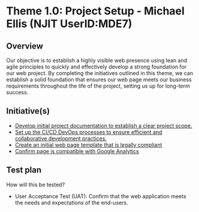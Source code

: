 # Theme 1.0: Project Setup - Michael Ellis (NJIT UserID:MDE7)
## Overview
Our objective is to establish a highly visible web presence using lean and agile principles to quickly and effectively
develop a strong foundation for our web project. By completing the initiatives outlined in this theme, we can establish a
solid foundation that ensures our web page meets our business requirements throughout the life of the project, setting
us up for long-term success.
## Initiative(s)

* [Develop initial project documentation to establish a clear project scope.](initiatives/documentation_initiative.md)
* [Set up the CI/CD DevOps processes to ensure efficient and collaborative development practices.](initiatives/initiative_devops.md)
* [Create an initial web page template that is legally compliant](initiatives/initiative_basic_webpage_template.md)
* [Confirm page is compatible with Google Analytics](initiatives/google_analytics_mde7.md)

## Test plan
How will this be tested?

* User Acceptance Test (UAT): Confirm that the web application meets the needs and expectations of the end-users.
